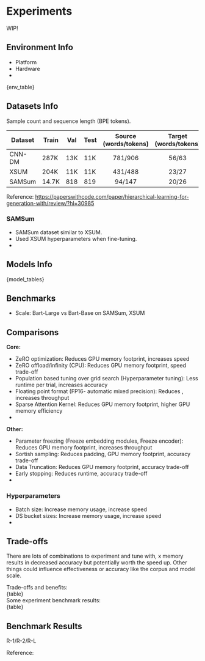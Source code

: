 # Experiments
WIP!

## Environment Info
- Platform
- Hardware
- 

{env_table}

## Datasets Info
Sample count and sequence length (BPE tokens).

| Dataset | Train | Val | Test | Source (words/tokens) | Target (words/tokens) |
| ------- | ----- | --- | ---- | :---: | :---: |
| CNN-DM | 287K	| 13K | 11K | 781/906 | 56/63 |
| XSUM | 204K | 11K	| 11K | 431/488 | 23/27 |
| SAMSum | 14.7K | 818 | 819 | 94/147 | 20/26 |

Reference:
https://paperswithcode.com/paper/hierarchical-learning-for-generation-with/review/?hl=30985  

### SAMSum
- SAMSum dataset similar to XSUM.
- Used XSUM hyperparameters when fine-tuning.
- 

## Models Info
{model_tables}

## Benchmarks
- Scale: Bart-Large vs Bart-Base on SAMSum, XSUM

## Comparisons
**Core:**  
- ZeRO optimization: Reduces GPU memory footprint, increases speed
- ZeRO offload/infinity (CPU): Reduces GPU memory footprint, speed trade-off
- Population based tuning over grid search (Hyperparameter tuning): Less runtime per trial, increases accuracy
- Floating point format (FP16- automatic mixed precision): Reduces , increases throughput
- Sparse Attention Kernel: Reduces GPU memory footprint, higher GPU memory efficiency
- 

**Other:**
- Parameter freezing (Freeze embedding modules,  Freeze encoder): Reduces GPU memory footprint, increases throughput
- Sortish sampling: Reduces padding, GPU memory footprint, accuracy trade-off
- Data Truncation: Reduces GPU memory footprint, accuracy trade-off
- Early stopping: Reduces runtime, accuracy trade-off
- 

### Hyperparameters
- Batch size: Increase memory usage, increase speed
- DS bucket sizes: Increase memory usage, increase speed
- 

## Trade-offs
There are lots of combinations to experiment and tune with, x memory results in decreased accuracy but potentially worth the speed up. Other things could influence effectiveness or accuracy like the corpus and model scale.

Trade-offs and benefits:  
{table}  
Some experiment benchmark results:  
{table}  

## Benchmark Results
R-1/R-2/R-L  

Reference:  